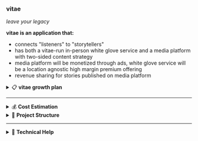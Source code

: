 ### **vitae**
*leave your legacy*

**vitae is an application that:**
- connects "listeners" to "storytellers"
- has both a vitae-run in-person white glove service and a media platform with two-sided content strategy
- media platform will be monetized through ads, white glove service will be a location agnostic high margin premium offering 
- revenue sharing for stories published on media platform

<details>
<summary>📋 <strong>vitae growth plan</strong></summary>

- Vitae built first - run as a high-touch ai assisted in person business
    - build out framework for recording support - ai to record conversations, process, generate initial & follow up questions, create transcript
    - build out framework for editing output - ai assisted tooling to parse through videos, select clips, edit together, create physical packaging, burn to external media
    - separately scale this as a business and have shared technology with media platform

- free option built next - setting up a video streaming media platform:
    - decide on how content will be consumed e.g. audio and/or video content, length (youtube vs tiktok style)
    -  build framework for consuming content e.g. video explorer/for you page
    - figure out how this interlocks with paid option for initial bootstrap - can we offer customers of the in person the chance to get it for a discount/free if they allow us to edit & upload their content?

- then 2 sided marketplace - enabling creator economy in free option:
    - figure out how we enable other people to use our ai tooling to create their own interviews with people they know, for some share of the revenue
</details>


---



<details>
<summary>💰 <strong>Cost Estimation</strong></summary>

This deployment uses the cheapest possible GCP setup:
- **Google Cloud Storage**: ~$0.02/GB/month for storage
- **Data Transfer**: First 1GB free per month, then ~$0.12/GB
- **DNS (if using custom domain)**: ~$0.40/month for managed zone

**Estimated monthly cost for a small website: $1-5/month**
</details>

<details>
<summary>📁 <strong>Project Structure</strong></summary>

```
vitae/
├── src/                    # Website source files
│   ├── index.html         # Main landing page
│   ├── styles.css         # Styling with muted pastel purple theme
│   └── script.js          # Interactive functionality
├── terraform/             # Infrastructure as code
│   ├── main.tf           # Main Terraform configuration
│   ├── variables.tf      # Input variables
│   ├── outputs.tf        # Output values
│   ├── versions.tf       # Provider versions
│   └── terraform.tfvars.example  # Example configuration
├── .gitignore            # Git ignore rules
└── README.md             # This file
```
</details>


---

<details>
<summary>🔧 <strong>Technical Help</strong></summary>
   <details>
   <summary>🚀 <strong>Quick Start - Deploy to GCP</strong></summary>

   This project includes Terraform infrastructure to deploy the Vitae landing page to Google Cloud Platform using the simplest and cheapest method (Google Cloud Storage static website hosting).

   ### **Prerequisites**

   1. **Google Cloud Platform Account**
      - Create a GCP project
      - Enable billing
      - Enable the Cloud Storage API

   2. **Install Required Tools**
      ```bash
      # Install Terraform
      # Download from: https://www.terraform.io/downloads.html
      
      # Install Google Cloud CLI
      # Download from: https://cloud.google.com/sdk/docs/install
      ```

   3. **Authenticate with GCP**
      ```bash
      gcloud auth login
      gcloud config set project YOUR_PROJECT_ID
      gcloud auth application-default login
      ```

   ### **Deployment Steps**

   1. **Configure Terraform Variables**
      ```bash
      cd terraform
      cp terraform.tfvars.example terraform.tfvars
      # Edit terraform.tfvars with your project details
      ```

   2. **Initialize and Deploy**
      ```bash
      terraform init
      terraform plan
      terraform apply
      ```

   3. **Access Your Website**
      After deployment, Terraform will output the website URL. Your site will be available at:
      ```
      https://storage.googleapis.com/YOUR_BUCKET_NAME/index.html
      ```
   </details>



   <details>
   <summary>🌐 <strong>Custom Domain Setup (Optional)</strong></summary>

   To use a custom domain:

   1. **Set domain_name in terraform.tfvars**
      ```hcl
      domain_name = "vitae.yourdomain.com"
      ```

   2. **Apply Terraform changes**
      ```bash
      terraform apply
      ```

   3. **Update your domain's DNS**
      - Point your domain to the name servers output by Terraform
      - Or create a CNAME record pointing to `c.storage.googleapis.com`
   </details>

   <details>
   <summary>🧹 <strong>Cleanup</strong></summary>

   To destroy all resources and stop billing:
   ```bash
   cd terraform
   terraform destroy
   ```
   </details>
   </details>




